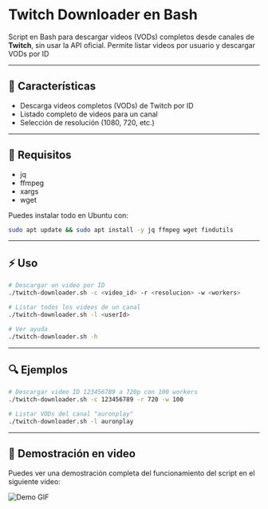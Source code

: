 # Twitch Downloader en Bash

Script en Bash para descargar videos (VODs) completos desde canales de **Twitch**, sin usar la API oficial. Permite listar videos por usuario y descargar VODs por ID 

---

## 🔧 Características

* Descarga videos completos (VODs) de Twitch por ID
* Listado completo de videos para un canal
* Selección de resolución (1080, 720, etc.)

---

## 📆 Requisitos

* jq
* ffmpeg
* xargs
* wget

Puedes instalar todo en Ubuntu con:

```bash
sudo apt update && sudo apt install -y jq ffmpeg wget findutils
```

---

## ⚡ Uso

```bash
# Descargar un video por ID
./twitch-downloader.sh -c <video_id> -r <resolucion> -w <workers>

# Listar todos los videos de un canal
./twitch-downloader.sh -l <userId>

# Ver ayuda
./twitch-downloader.sh -h
```

---

## 🔍 Ejemplos

```bash
# Descargar video ID 123456789 a 720p con 100 workers
./twitch-downloader.sh -c 123456789 -r 720 -w 100

# Listar VODs del canal "auronplay"
./twitch-downloader.sh -l auronplay
```

---

## 🎥 Demostración en video

Puedes ver una demostración completa del funcionamiento del script en el siguiente video:

![Demo GIF](video/video.gif)
 
